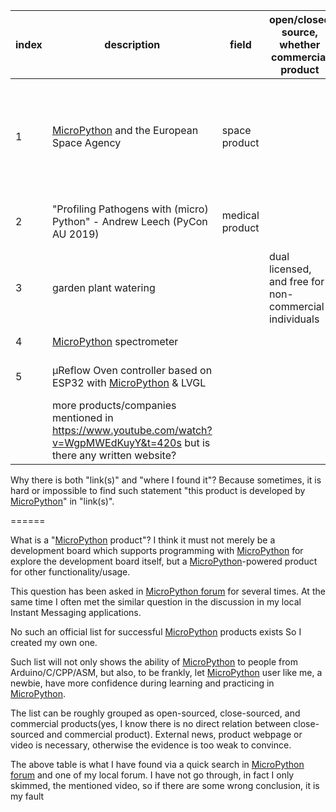 | index | description                                                  | field           | open/closed source, whether commercial product         | link(s)                                                      | where   I found it                                           | my comments                                                  |
| ----- | ------------------------------------------------------------ | --------------- | ------------------------------------------------------ | ------------------------------------------------------------ | ------------------------------------------------------------ | ------------------------------------------------------------ |
| 1     | [MicroPython](https://www.micropython.org/) and the European Space Agency | space product   |                                                        | https://www.youtube.com/watch?v=Zm08hXeuv-I as mentioned in https://forum.micropython.org/viewtopic.php?f=2&t=7134&p=56133#p56133 by jimmo | https://forum.micropython.org/viewtopic.php?f=8&t=744        | the video seems does not talk much about "how to use in Space case" |
| 2     | "Profiling Pathogens with (micro) Python" - Andrew Leech (PyCon AU 2019) | medical product |                                                        | https://www.youtube.com/watch?v=YovngSLXoxw which is mentioned in https://forum.micropython.org/viewtopic.php?f=2&t=7134&p=56133#p56133 by jimmo too |                                                              | the video seems to be convincing                             |
| 3     | garden plant watering                                        |                 | dual licensed, and free for non-commercial individuals | https://github.com/kr-g/mpymodcore_watering                  | https://forum.micropython.org/viewtopic.php?f=5&t=8577       |                                                              |
| 4     | [MicroPython](https://www.micropython.org/) spectrometer     |                 |                                                        | https://www.myspectral.com/                                  | https://forum.micropython.org/viewtopic.php?f=5&t=7674       |                                                              |
| 5     | μReflow Oven controller based on ESP32 with [MicroPython](https://www.micropython.org/) & LVGL |                 |                                                        | https://github.com/dukeduck1984/uReflowOven-Esp32-Micropython | a Chinese post https://www.micropython.org.cn/forum/viewtopic.php?f=6&t=1051&hilit=LVGL#p1717 |                                                              |
|       | more products/companies mentioned in https://www.youtube.com/watch?v=WgpMWEdKuyY&t=420s but is there any written website? |                 |                                                        |                                                              |                                                              |                                                              |

Why there is both "link(s)" and "where I found it"? Because sometimes, it is hard or impossible to find such statement "this product is developed by [MicroPython](https://www.micropython.org/)" in "link(s)".



======

What is a "[MicroPython](https://www.micropython.org/) product"? I think  it must not merely be a development board which supports programming with [MicroPython](https://www.micropython.org/) for explore the development board itself, but a [MicroPython](https://www.micropython.org/)-powered product for other functionality/usage.

This question has been asked in [MicroPython forum](https://forum.micropython.org) for several times. At the same time I often met the similar question in the discussion in my local Instant Messaging applications.

No such an official list for successful [MicroPython](https://www.micropython.org/) products exists So I created my own one. 

Such list will not only shows the ability of [MicroPython](https://www.micropython.org/) to people from Arduino/C/CPP/ASM, but also, to be frankly, let [MicroPython](https://www.micropython.org/) user like me, a newbie, have more confidence during learning and practicing in [MicroPython](https://www.micropython.org/).

The list can be roughly grouped as open-sourced, close-sourced, and commercial products(yes, I know there is no direct relation between close-sourced and commercial product). External news, product webpage or video is necessary, otherwise the evidence is too weak to convince.

The above table is what I have found via a quick search in [MicroPython forum](https://forum.micropython.org) and one of my local forum. I have not go through, in fact I only skimmed, the mentioned video, so if there are some wrong conclusion, it is my fault
